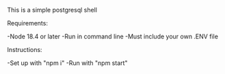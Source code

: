 This is a simple postgresql shell


Requirements:

-Node 18.4 or later
-Run in command line
-Must include your own .ENV file

Instructions:

-Set up with "npm i"
-Run with "npm start"